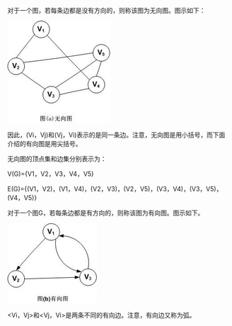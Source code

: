 对于一个图，若每条边都是没有方向的，则称该图为无向图。图示如下：

![](/assets/23224321-acabc2d2b2414039b8f28b3c73736377.jpg)

因此，\(Vi，Vj\)和\(Vj，Vi\)表示的是同一条边。注意，无向图是用小括号，而下面介绍的有向图是用尖括号。

无向图的顶点集和边集分别表示为：

V\(G\)={V1，V2，V3，V4，V5}

E\(G\)={\(V1，V2\)，\(V1，V4\)，\(V2，V3\)，\(V2，V5\)，\(V3，V4\)，\(V3，V5\)，\(V4，V5\)}



对于一个图G，若每条边都是有方向的，则称该图为有向图。图示如下。

![](/assets/23224323-05a9dbe615be404fb1bec89e78d902ea.jpg)

&lt;Vi，Vj&gt;和&lt;Vj，Vi&gt;是两条不同的有向边。注意，有向边又称为弧。

